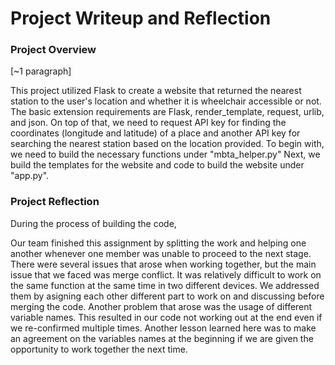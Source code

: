 # Project Writeup and Reflection

### Project Overview
[~1 paragraph]
<!-- Write a short abstract describing your project. Include all the extensions to the basic requirements. -->

This project utilized Flask to create a website that returned the nearest station to the user's location and whether it is wheelchair accessible or not. The basic extension requirements are Flask, render_template, request, urlib, and json. On top of that, we need to request API key for finding the coordinates (longitude and latitude) of a place and another API key for searching the nearest station based on the location provided. To begin with, we need to build the necessary functions under "mbta_helper.py"  Next, we build the templates for the website and code to build the website under "app.py". 

### Project Reflection

<!-- After you finish the project, Please write a short document for reflection [~2 paragraphs]

From a process point of view, what went well? What could you improve? Other possible reflection topics: Was your project appropriately scoped? Did you have a good plan for unit testing? What self-studying did you do? How will you use what you learned going forward? What do you wish you knew before you started that would have helped you succeed?\


Also discuss your team process in your reflection. How did you plan to divide the work (e.g. split by class, always pair program together, etc.) and how did it actually happen? Were there any issues that arose while working together, and how did you address them? What would you do differently next time? -->

During the process of building the code, 

Our team finished this assignment by splitting the work and helping one another whenever one member was unable to proceed to the next stage. There were several issues that arose when working together, but the main issue that we faced was merge conflict. It was relatively difficult to work on the same function at the same time in two different devices. We addressed them by asigning each other different part to work on and discussing before merging the code. Another problem that arose was the usage of different variable names. This resulted in our code not working out at the end even if we re-confirmed multiple times. Another lesson learned here was to make an agreement on the variables names at the beginning if we are given the opportunity to work together the next time. 

